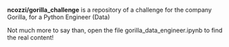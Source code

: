 **ncozzi/gorilla_challenge** is a repository of a challenge for the company Gorilla, for a Python Engineer (Data) <br/>

Not much more to say than, open the file gorilla_data_engineer.ipynb to find the real content!
